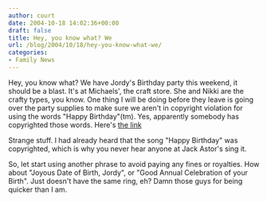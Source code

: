 ```yaml
---
author: court
date: 2004-10-18 14:02:36+00:00
draft: false
title: Hey, you know what? We
url: /blog/2004/10/18/hey-you-know-what-we/
categories:
- Family News
---
```


Hey, you know what?  We have Jordy's Birthday party this weekend, it should be a blast.   It's at Michaels', the craft store.  She and Nikki are the crafty types, you know.  One thing I will be doing before they leave is going over the party supplies to make sure we aren't in copyright violation for using the words "Happy Birthday"(tm).  Yes, apparently somebody has copyrighted those words.  Here's [the link](http://techdirt.com/articles/20041017/2211232.shtml)

Strange stuff.  I had already heard that the song "Happy Birthday" was copyrighted, which is why you never hear anyone at Jack Astor's sing it.

So, let start using another phrase to avoid paying any fines or royalties.  How about
"Joyous Date of Birth, Jordy", or "Good Annual Celebration of your Birth".  Just doesn't have the same ring, eh?  Damn those guys for being quicker than I am.
